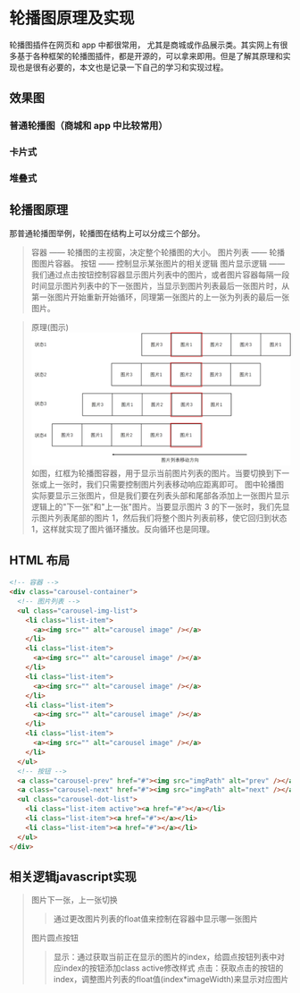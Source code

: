 # 轮播图原理及实现

轮播图插件在网页和 app 中都很常用， 尤其是商城或作品展示类。其实网上有很多基于各种框架的轮播图插件，都是开源的，可以拿来即用。但是了解其原理和实现也是很有必要的，本文也是记录一下自己的学习和实现过程。

## 效果图

### 普通轮播图（商城和 app 中比较常用）

### 卡片式

### 堆叠式

## 轮播图原理

那普通轮播图举例，轮播图在结构上可以分成三个部分。

> 容器 —— 轮播图的主视窗，决定整个轮播图的大小。
> 图片列表 —— 轮播图图片容器。
> 按钮 —— 控制显示某张图片的相关逻辑
> 图片显示逻辑 —— 我们通过点击按钮控制容器显示图片列表中的图片，或者图片容器每隔一段时间显示图片列表中的下一张图片，当显示到图片列表最后一张图片时，从第一张图片开始重新开始循环，同理第一张图片的上一张为列表的最后一张图片。

> 原理(图示)  
>  <img src="./轮播图原理.jpg" alt="carousel function block diagram" style="width:500px" />
> 如图，红框为轮播图容器，用于显示当前图片列表的图片。当要切换到下一张或上一张时，我们只需要控制图片列表移动响应距离即可。
> 图中轮播图实际要显示三张图片，但是我们要在列表头部和尾部各添加上一张图片显示逻辑上的"下一张"和"上一张"图片。当要显示图片 3 的下一张时，我们先显示图片列表尾部的图片 1，然后我们将整个图片列表前移，使它回归到状态 1，这样就实现了图片循环播放。反向循环也是同理。

## HTML 布局

```html
<!-- 容器 -->
<div class="carousel-container">
  <!-- 图片列表 -->
  <ul class="carousel-img-list">
    <li class="list-item">
      <a><img src="" alt="carousel image" /></a>
    </li>
    <li class="list-item">
      <a><img src="" alt="carousel image" /></a>
    </li>
    <li class="list-item">
      <a><img src="" alt="carousel image" /></a>
    </li>
    <li class="list-item">
      <a><img src="" alt="carousel image" /></a>
    </li>
    <li class="list-item">
      <a><img src="" alt="carousel image" /></a>
    </li>
  </ul>
  <!-- 按钮 -->
  <a class="carousel-prev" href="#"><img src="imgPath" alt="prev" /></a>
  <a class="carousel-next" href="#"><img src="imgPath" alt="next" /></a>
  <ul class="carousel-dot-list">
    <li class="list-item active"><a href="#"></a></li>
    <li class="list-item"><a href="#"></a></li>
    <li class="list-item"><a href="#"></a></li>
  </ul>
</div>
```
## 相关逻辑javascript实现
> 图片下一张，上一张切换
> > 通过更改图片列表的float值来控制在容器中显示哪一张图片
>
> 图片圆点按钮
> > 显示：通过获取当前正在显示的图片的index，给圆点按钮列表中对应index的按钮添加class active修改样式
> > 点击：获取点击的按钮的index，调整图片列表的float值(index*imageWidth)来显示对应图片
> 